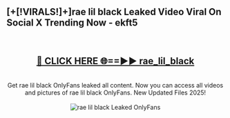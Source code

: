 <h2>[+[!VIRALS!]+]rae lil black Leaked Video Viral On Social X Trending Now - ekft5</h2>
<br>
<div align="center">
<h2><a href="https://libra.edu.pl?rae_lil_black" rel="nofollow">🔴 CLICK HERE 🌐==►► rae_lil_black</a></h2>
<br>
Get rae lil black OnlyFans leaked all content. Now you can access all videos and pictures of rae lil black OnlyFans. New Updated Files 2025!
<br>
<br>
<a href="https://libra.edu.pl?rae_lil_black" rel="nofollow" data-target="animated-image.originalLink"><img src="https://i.ibb.co.com/WyWwxjT/player-gif2.gif" alt="rae lil black Leaked OnlyFans" style="max-width: 100%; display: inline-block;" data-target="animated-image.originalImage"></a>
</div>
<br>